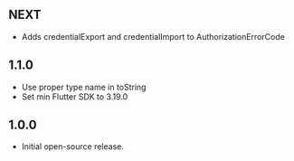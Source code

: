 ## NEXT

- Adds credentialExport and credentialImport to AuthorizationErrorCode

## 1.1.0

- Use proper type name in toString
- Set min Flutter SDK to 3.19.0

## 1.0.0

- Initial open-source release.
